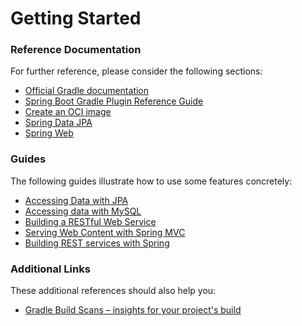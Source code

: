 # Getting Started

### Reference Documentation

For further reference, please consider the following sections:

* [Official Gradle documentation](https://docs.gradle.org)
* [Spring Boot Gradle Plugin Reference Guide](https://docs.spring.io/spring-boot/3.3.5/gradle-plugin)
* [Create an OCI image](https://docs.spring.io/spring-boot/3.3.5/gradle-plugin/packaging-oci-image.html)
* [Spring Data JPA](https://docs.spring.io/spring-boot/3.3.5/reference/data/sql.html#data.sql.jpa-and-spring-data)
* [Spring Web](https://docs.spring.io/spring-boot/3.3.5/reference/web/servlet.html)

### Guides

The following guides illustrate how to use some features concretely:

* [Accessing Data with JPA](https://spring.io/guides/gs/accessing-data-jpa/)
* [Accessing data with MySQL](https://spring.io/guides/gs/accessing-data-mysql/)
* [Building a RESTful Web Service](https://spring.io/guides/gs/rest-service/)
* [Serving Web Content with Spring MVC](https://spring.io/guides/gs/serving-web-content/)
* [Building REST services with Spring](https://spring.io/guides/tutorials/rest/)

### Additional Links

These additional references should also help you:

* [Gradle Build Scans – insights for your project's build](https://scans.gradle.com#gradle)

